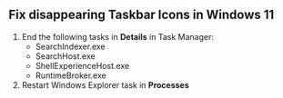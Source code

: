 ## Fix disappearing Taskbar Icons in Windows 11

1. End the following tasks in **Details** in Task Manager:
	- SearchIndexer.exe   
	- SearchHost.exe  
	- ShellExperienceHost.exe
	- RuntimeBroker.exe
2. Restart Windows Explorer task in **Processes**